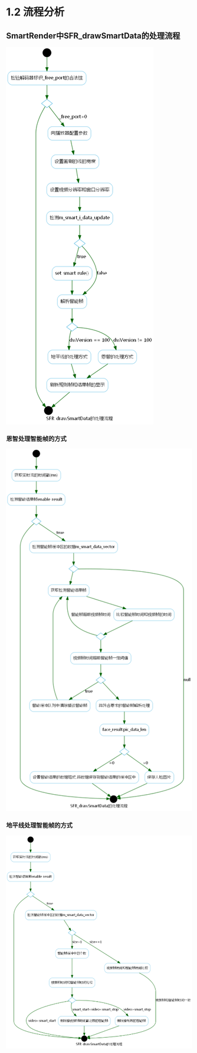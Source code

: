 # 1.2 流程分析

## SmartRender中SFR_drawSmartData的处理流程
![](../img/sm_render.png)

### 恩智处理智能帧的方式
![](../img/sm_data_done_ants.png)

### 地平线处理智能帧的方式
![](../img/sm_data_done_hr.png)
